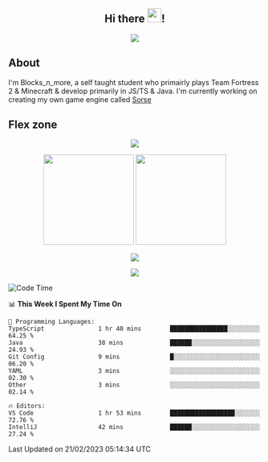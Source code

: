 <h2 align="center">
  Hi there <img src="https://media.giphy.com/media/hvRJCLFzcasrR4ia7z/giphy.gif" width="28">!
</h2>

<p align="center">
  <img src="https://forthebadge.com/images/badges/0-percent-optimized.svg">
</p>

## About
I'm Blocks_n_more, a self taught student who primairly plays Team Fortress 2 & Minecraft & develop primarily in JS/TS & Java. I'm currently working on creating my own game engine called [Sorse](https://github.com/Wave-Studio/sorse2)

## Flex zone
<p align="center">
 <img src="https://github-profile-summary-cards.vercel.app/api/cards/profile-details?username=Blocksnmore&theme=github_dark">
</p>
<p align="center">
 <img height="180em" src="https://github-readme-stats-git-masterrstaa-rickstaa.vercel.app/api?username=Blocksnmore&show_icons=true&theme=dark&hide_border=true">
 <img height="180em" src="https://github-readme-stats-git-masterrstaa-rickstaa.vercel.app/api/top-langs/?username=Blocksnmore&layout=compact&theme=dark&hide_border=true"> 
</p>
<p align="center">
 <img src="https://github-readme-streak-stats.herokuapp.com/?user=Blocksnmore&theme=dark&hide_border=true">
</p>
<p align="center">
 <img src="https://github-readme-activity-graph.cyclic.app/graph?username=Blocksnmore&theme=github&hide_border=true"> 
</p>

<!--START_SECTION:waka-->
![Code Time](http://img.shields.io/badge/Code%20Time-461%20hrs%2022%20mins-blue)

📊 **This Week I Spent My Time On** 

```text
💬 Programming Languages: 
TypeScript               1 hr 40 mins        ████████████████░░░░░░░░░   64.25 % 
Java                     38 mins             ██████░░░░░░░░░░░░░░░░░░░   24.93 % 
Git Config               9 mins              █░░░░░░░░░░░░░░░░░░░░░░░░   06.20 % 
YAML                     3 mins              ░░░░░░░░░░░░░░░░░░░░░░░░░   02.30 % 
Other                    3 mins              ░░░░░░░░░░░░░░░░░░░░░░░░░   02.14 % 

🔥 Editors: 
VS Code                  1 hr 53 mins        ██████████████████░░░░░░░   72.76 % 
IntelliJ                 42 mins             ██████░░░░░░░░░░░░░░░░░░░   27.24 % 

```


 Last Updated on 21/02/2023 05:14:34 UTC
<!--END_SECTION:waka-->
